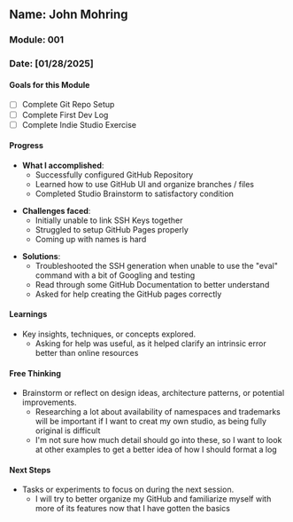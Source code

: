 <!-- Markdown Docs: https://docs.github.com/en/get-started/writing-on-github/getting-started-with-writing-and-formatting-on-github/basic-writing-and-formatting-syntax -->
## Name: John Mohring
### Module: 001

<!-- Repeat the below as needed-->
### Date: [01/28/2025]

#### Goals for this Module
- [ ] Complete Git Repo Setup
- [ ] Complete First Dev Log
- [ ] Complete Indie Studio Exercise 

#### Progress
- **What I accomplished**:
  - Successfully configured GitHub Repository
  - Learned how to use GitHub UI and organize branches / files
  - Completed Studio Brainstorm to satisfactory condition
<!--Your entry here or N/A if not applicable for this entry-->
- **Challenges faced**:
  - Initially unable to link SSH Keys together
  - Struggled to setup GitHub Pages properly
  - Coming up with names is hard
<!--Your entry here or N/A if not applicable for this entry-->
- **Solutions**:
  - Troubleshooted the SSH generation when unable to use the "eval" command with a bit of Googling and testing
  - Read through some GitHub Documentation to better understand
  - Asked for help creating the GitHub pages correctly
  <!--Your entry here or N/A if not applicable for this entry-->

#### Learnings
- Key insights, techniques, or concepts explored.
  - Asking for help was useful, as it helped clarify an intrinsic error better than online resources
<!--Your entry here or N/A if not applicable for this entry-->

#### Free Thinking
- Brainstorm or reflect on design ideas, architecture patterns, or potential improvements.
  - Researching a lot about availability of namespaces and trademarks will be important if I want to creat my own studio, as being fully original is difficult
  - I'm not sure how much detail should go into these, so I want to look at other examples to get a better idea of how I should format a log
<!--Your entry here or N/A if not applicable for this entry-->


#### Next Steps
- Tasks or experiments to focus on during the next session.
  - I will try to better organize my GitHub and familiarize myself with more of its features now that I have gotten the basics
<!--Your entry here or N/A if not applicable for this entry-->
